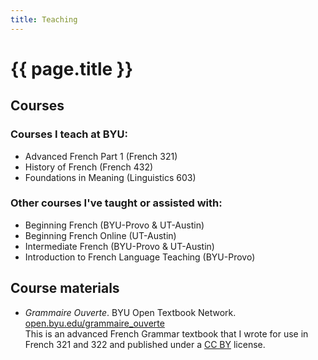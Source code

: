 ```yaml
---
title: Teaching
---
```


<h1>{{ page.title }}</h1>

## Courses

### Courses I teach at BYU:
* Advanced French Part 1 (French 321)
* History of French (French 432)
* Foundations in Meaning (Linguistics 603)

### Other courses I've taught or assisted with:
* Beginning French (BYU-Provo & UT-Austin)
* Beginning French Online (UT-Austin)
* Intermediate French (BYU-Provo & UT-Austin)
* Introduction to French Language Teaching (BYU-Provo)

## Course materials

* *Grammaire Ouverte*. BYU Open Textbook Network. [open.byu.edu/grammaire_ouverte](https://open.byu.edu/grammaire_ouverte)<br/>This is an advanced French Grammar textbook that I wrote for use in French 321 and 322 and published under a [CC BY](https://creativecommons.org/licenses/by/4.0/) license.